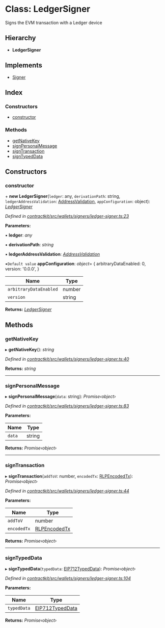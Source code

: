 # Class: LedgerSigner

Signs the EVM transaction with a Ledger device

## Hierarchy

* **LedgerSigner**

## Implements

* [Signer](../interfaces/_contractkit_src_wallets_signers_signer_.signer.md)

## Index

### Constructors

* [constructor](_contractkit_src_wallets_signers_ledger_signer_.ledgersigner.md#constructor)

### Methods

* [getNativeKey](_contractkit_src_wallets_signers_ledger_signer_.ledgersigner.md#getnativekey)
* [signPersonalMessage](_contractkit_src_wallets_signers_ledger_signer_.ledgersigner.md#signpersonalmessage)
* [signTransaction](_contractkit_src_wallets_signers_ledger_signer_.ledgersigner.md#signtransaction)
* [signTypedData](_contractkit_src_wallets_signers_ledger_signer_.ledgersigner.md#signtypeddata)

## Constructors

###  constructor

\+ **new LedgerSigner**(`ledger`: any, `derivationPath`: string, `ledgerAddressValidation`: [AddressValidation](../enums/_contractkit_src_wallets_ledger_wallet_.addressvalidation.md), `appConfiguration`: object): *[LedgerSigner](_contractkit_src_wallets_signers_ledger_signer_.ledgersigner.md)*

*Defined in [contractkit/src/wallets/signers/ledger-signer.ts:23](https://github.com/celo-org/celo-monorepo/blob/master/packages/contractkit/src/wallets/signers/ledger-signer.ts#L23)*

**Parameters:**

▪ **ledger**: *any*

▪ **derivationPath**: *string*

▪ **ledgerAddressValidation**: *[AddressValidation](../enums/_contractkit_src_wallets_ledger_wallet_.addressvalidation.md)*

▪`Default value`  **appConfiguration**: *object*= {
      arbitraryDataEnabled: 0,
      version: '0.0.0',
    }

Name | Type |
------ | ------ |
`arbitraryDataEnabled` | number |
`version` | string |

**Returns:** *[LedgerSigner](_contractkit_src_wallets_signers_ledger_signer_.ledgersigner.md)*

## Methods

###  getNativeKey

▸ **getNativeKey**(): *string*

*Defined in [contractkit/src/wallets/signers/ledger-signer.ts:40](https://github.com/celo-org/celo-monorepo/blob/master/packages/contractkit/src/wallets/signers/ledger-signer.ts#L40)*

**Returns:** *string*

___

###  signPersonalMessage

▸ **signPersonalMessage**(`data`: string): *Promise‹object›*

*Defined in [contractkit/src/wallets/signers/ledger-signer.ts:83](https://github.com/celo-org/celo-monorepo/blob/master/packages/contractkit/src/wallets/signers/ledger-signer.ts#L83)*

**Parameters:**

Name | Type |
------ | ------ |
`data` | string |

**Returns:** *Promise‹object›*

___

###  signTransaction

▸ **signTransaction**(`addToV`: number, `encodedTx`: [RLPEncodedTx](../interfaces/_contractkit_src_utils_signing_utils_.rlpencodedtx.md)): *Promise‹object›*

*Defined in [contractkit/src/wallets/signers/ledger-signer.ts:44](https://github.com/celo-org/celo-monorepo/blob/master/packages/contractkit/src/wallets/signers/ledger-signer.ts#L44)*

**Parameters:**

Name | Type |
------ | ------ |
`addToV` | number |
`encodedTx` | [RLPEncodedTx](../interfaces/_contractkit_src_utils_signing_utils_.rlpencodedtx.md) |

**Returns:** *Promise‹object›*

___

###  signTypedData

▸ **signTypedData**(`typedData`: [EIP712TypedData](../interfaces/_contractkit_src_utils_sign_typed_data_utils_.eip712typeddata.md)): *Promise‹object›*

*Defined in [contractkit/src/wallets/signers/ledger-signer.ts:104](https://github.com/celo-org/celo-monorepo/blob/master/packages/contractkit/src/wallets/signers/ledger-signer.ts#L104)*

**Parameters:**

Name | Type |
------ | ------ |
`typedData` | [EIP712TypedData](../interfaces/_contractkit_src_utils_sign_typed_data_utils_.eip712typeddata.md) |

**Returns:** *Promise‹object›*
